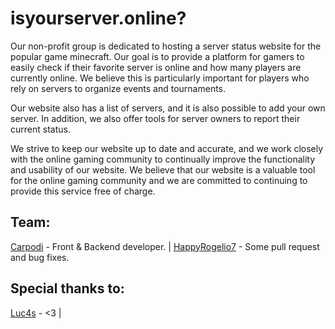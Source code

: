 # isyourserver.online? 
Our non-profit group is dedicated to hosting a server status website for the popular game minecraft. Our goal is to provide a platform for gamers to easily check if their favorite server is online and how many players are currently online. We believe this is particularly important for players who rely on servers to organize events and tournaments.

Our website also has a list of servers, and it is also possible to add your own server. In addition, we also offer tools for server owners to report their current status.

We strive to keep our website up to date and accurate, and we work closely with the online gaming community to continually improve the functionality and usability of our website. We believe that our website is a valuable tool for the online gaming community and we are committed to continuing to provide this service free of charge.
## Team:
[Carpodi](https://carpodi.xyz) - Front & Backend developer. |
[HappyRogelio7](https://twitter.com/HappyRogelio7) - Some pull request and bug fixes.
## Special thanks to: 
[Luc4s](https://luc4s.dev) - <3 |

